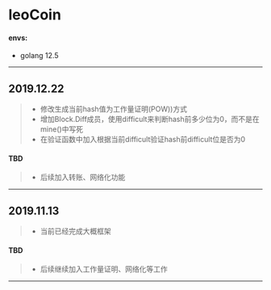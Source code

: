 # leoCoin
#### envs:
* golang 12.5

----
## 2019.12.22

> - 修改生成当前hash值为工作量证明(POW))方式
> - 增加Block.Diff成员，使用difficult来判断hash前多少位为0，而不是在mine()中写死
> - 在验证函数中加入根据当前difficult验证hash前difficult位是否为0  
#### TBD
> - 后续加入转账、网络化功能

------

## 2019.11.13
> - 当前已经完成大概框架
#### TBD
> - 后续继续加入工作量证明、网络化等工作 

------
